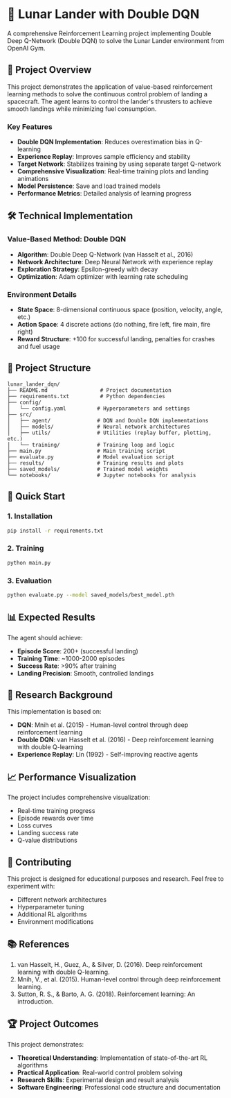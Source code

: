 # 🚀 Lunar Lander with Double DQN

A comprehensive Reinforcement Learning project implementing Double Deep Q-Network (Double DQN) to solve the Lunar Lander environment from OpenAI Gym.

## 🎯 Project Overview

This project demonstrates the application of value-based reinforcement learning methods to solve the continuous control problem of landing a spacecraft. The agent learns to control the lander's thrusters to achieve smooth landings while minimizing fuel consumption.

### Key Features
- **Double DQN Implementation**: Reduces overestimation bias in Q-learning
- **Experience Replay**: Improves sample efficiency and stability
- **Target Network**: Stabilizes training by using separate target Q-network
- **Comprehensive Visualization**: Real-time training plots and landing animations
- **Model Persistence**: Save and load trained models
- **Performance Metrics**: Detailed analysis of learning progress

## 🛠️ Technical Implementation

### Value-Based Method: Double DQN
- **Algorithm**: Double Deep Q-Network (van Hasselt et al., 2016)
- **Network Architecture**: Deep Neural Network with experience replay
- **Exploration Strategy**: Epsilon-greedy with decay
- **Optimization**: Adam optimizer with learning rate scheduling

### Environment Details
- **State Space**: 8-dimensional continuous space (position, velocity, angle, etc.)
- **Action Space**: 4 discrete actions (do nothing, fire left, fire main, fire right)
- **Reward Structure**: +100 for successful landing, penalties for crashes and fuel usage

## 📁 Project Structure

```
lunar_lander_dqn/
├── README.md                 # Project documentation
├── requirements.txt          # Python dependencies
├── config/
│   └── config.yaml          # Hyperparameters and settings
├── src/
│   ├── agent/               # DQN and Double DQN implementations
│   ├── models/              # Neural network architectures
│   ├── utils/               # Utilities (replay buffer, plotting, etc.)
│   └── training/            # Training loop and logic
├── main.py                  # Main training script
├── evaluate.py              # Model evaluation script
├── results/                 # Training results and plots
├── saved_models/            # Trained model weights
└── notebooks/               # Jupyter notebooks for analysis
```

## 🚀 Quick Start

### 1. Installation
```bash
pip install -r requirements.txt
```

### 2. Training
```bash
python main.py
```

### 3. Evaluation
```bash
python evaluate.py --model saved_models/best_model.pth
```

## 📊 Expected Results

The agent should achieve:
- **Episode Score**: 200+ (successful landing)
- **Training Time**: ~1000-2000 episodes
- **Success Rate**: >90% after training
- **Landing Precision**: Smooth, controlled landings

## 🔬 Research Background

This implementation is based on:
- **DQN**: Mnih et al. (2015) - Human-level control through deep reinforcement learning
- **Double DQN**: van Hasselt et al. (2016) - Deep reinforcement learning with double Q-learning
- **Experience Replay**: Lin (1992) - Self-improving reactive agents

## 📈 Performance Visualization

The project includes comprehensive visualization:
- Real-time training progress
- Episode rewards over time
- Loss curves
- Landing success rate
- Q-value distributions

## 🤝 Contributing

This project is designed for educational purposes and research. Feel free to experiment with:
- Different network architectures
- Hyperparameter tuning
- Additional RL algorithms
- Environment modifications

## 📚 References

1. van Hasselt, H., Guez, A., & Silver, D. (2016). Deep reinforcement learning with double Q-learning.
2. Mnih, V., et al. (2015). Human-level control through deep reinforcement learning.
3. Sutton, R. S., & Barto, A. G. (2018). Reinforcement learning: An introduction.

## 🏆 Project Outcomes

This project demonstrates:
- **Theoretical Understanding**: Implementation of state-of-the-art RL algorithms
- **Practical Application**: Real-world control problem solving
- **Research Skills**: Experimental design and result analysis
- **Software Engineering**: Professional code structure and documentation 